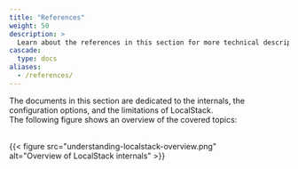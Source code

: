 ```yaml
---
title: "References"
weight: 50
description: >
  Learn about the references in this section for more technical descriptions about LocalStack and the related tools.
cascade:
  type: docs
aliases:
  - /references/
---
```


The documents in this section are dedicated to the internals, the configuration options, and the limitations of LocalStack.\
The following figure shows an overview of the covered topics:

<br>
<div style="max-width: 80%">
{{< figure src="understanding-localstack-overview.png" alt="Overview of LocalStack internals" >}}
</div>